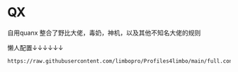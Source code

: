 # QX
自用quanx
整合了野比大佬，毒奶，神机，以及其他不知名大佬的规则


懒人配置↓↓↓↓↓↓
```
https://raw.githubusercontent.com/limbopro/Profiles4limbo/main/full.conf
```
